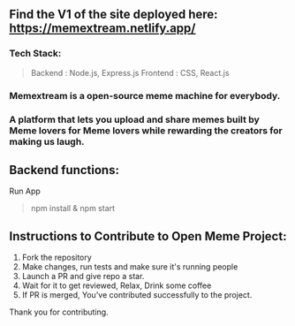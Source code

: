 ## Find the V1 of the site deployed here: https://memextream.netlify.app/

### Tech Stack:
>Backend : Node.js, Express.js
>Frontend : CSS, React.js

### Memextream is a open-source meme machine for everybody. 
### A platform that lets you upload and share memes built by Meme lovers for Meme lovers while rewarding the creators for making us laugh.

## Backend functions:
Run App 
>npm install & npm start


## Instructions to Contribute to Open Meme Project:

1. Fork the repository
2. Make changes, run tests and make sure it's running people
3. Launch a PR and give repo a star.
4. Wait for it to get reviewed, Relax, Drink some coffee
5. If PR is merged, You've contributed successfully to the project.

Thank you for contributing.

